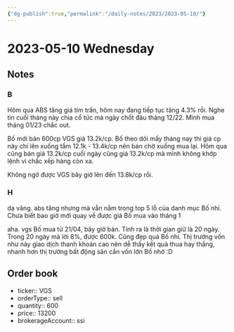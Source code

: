 ```yaml
---
{"dg-publish":true,"permalink":"/daily-notes/2023/2023-05-10/"}
---
```


# 2023-05-10 Wednesday

## Notes

### B

Hôm qua ABS tăng giá tím trần, hôm nay đang tiếp tục tăng 4.3% rồi. Nghe tin cuối tháng này chia cổ tức mà ngày chốt đâu tháng 12/22. Mình mua tháng 01/23 chắc out.

Bố mới bán 600cp VGS giá 13.2k/cp. Bố theo dõi mấy tháng nay thì giá cp này chỉ lên xuống tầm 12.1k - 13.4k/cp nên bán chờ xuống mua lại.
Hôm qua cũng bán giá 13.2k/cp cuối ngày cũng giá 13.2k/cp mà mình không khớp lệnh vì chắc xếp hàng còn xa.

Không ngờ được VGS bây giờ lên đến 13.8k/cp rồi.

### H

dạ vâng. abs tăng nhưng mà vẫn nằm trong top 5 lỗ của danh mục Bố nhỉ. Chưa biết bao giờ mới quay về được giá Bố mua vào tháng 1

aha. vgs Bố mua từ 21/04, bây giờ bán. Tính ra là thời gian giữ là 20 ngày. Trong 20 ngày mà lời 8%, được 600k. Cũng đẹp quá Bố nhỉ. Thị trường vốn như này giao dịch thanh khoản cao nên dễ thấy kết quả thua hay thắng, nhanh hơn thị trường bất động sản cần vốn lớn Bố nhờ :D

## Order book

- ticker:: VGS
- orderType:: sell
- quantity:: 600
- price:: 13200
- brokerageAccount:: ssi
